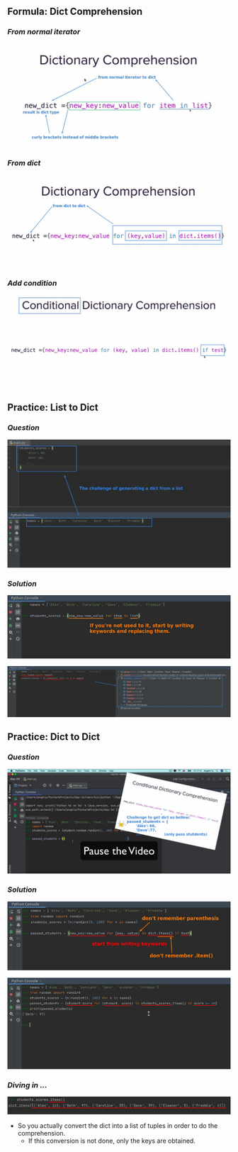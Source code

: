 ## **Formula: Dict Comprehension**

### _From normal iterator_

![Alt formula: normal iterator to dict](pic/01.jpg)

### _From dict_

![Alt formula: dict to dict](pic/02.jpg)

### _Add condition_

![Alt formula: add conditional](pic/03.jpg)

## **Practice: List to Dict**

### _Question_

![Alt practice: list to dict](pic/04.jpg)

### _Solution_

![Alt sol 1: keywords](pic/05.jpg)

![Alt sol 2: replace them n' got result](pic/06.jpg)

## **Practice: Dict to Dict**

### _Question_

![Alt challenge: get dict only with passed students (dict to dict with condition)](pic/07.jpg)

### _Solution_

![Alt sol 1: keywords](pic/08.jpg)

![Alt sol 2: replace them n' got result](pic/09.jpg)

### _Diving in ..._

![Alt what is .item() for?](pic/10.jpg)

- So you actually convert the dict into a list of tuples in order to do the comprehension.
  - If this conversion is not done, only the keys are obtained.
